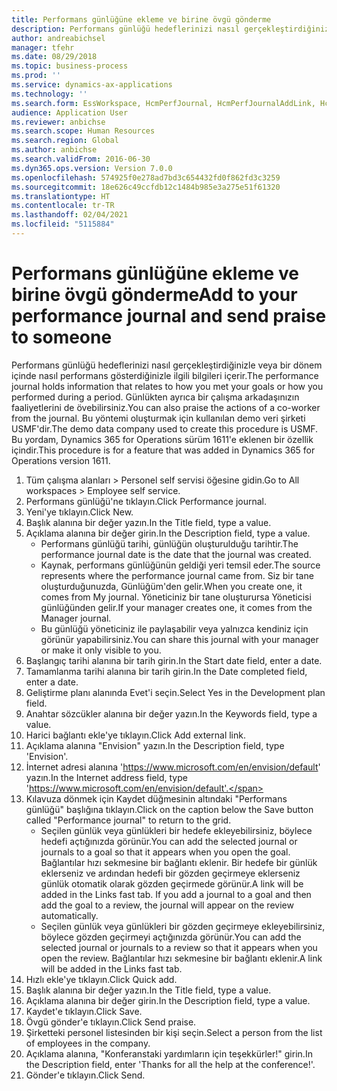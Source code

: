 ```yaml
---
title: Performans günlüğüne ekleme ve birine övgü gönderme
description: Performans günlüğü hedeflerinizi nasıl gerçekleştirdiğinizle veya bir dönem içinde nasıl performans gösterdiğinizle ilgili bilgileri içerir.
author: andreabichsel
manager: tfehr
ms.date: 08/29/2018
ms.topic: business-process
ms.prod: ''
ms.service: dynamics-ax-applications
ms.technology: ''
ms.search.form: EssWorkspace, HcmPerfJournal, HcmPerfJournalAddLink, HcmPerfPraise, HcmWorkerLookUpByPerson, HcmPerfJournalAdd, HcmEmployeeDevelopmentWorkspace
audience: Application User
ms.reviewer: anbichse
ms.search.scope: Human Resources
ms.search.region: Global
ms.author: anbichse
ms.search.validFrom: 2016-06-30
ms.dyn365.ops.version: Version 7.0.0
ms.openlocfilehash: 574925f0e278ad7bd3c654432fd0f862fd3c3259
ms.sourcegitcommit: 18e626c49ccfdb12c1484b985e3a275e51f61320
ms.translationtype: HT
ms.contentlocale: tr-TR
ms.lasthandoff: 02/04/2021
ms.locfileid: "5115884"
---
```

# <a name="add-to-your-performance-journal-and-send-praise-to-someone"></a><span data-ttu-id="7450f-103">Performans günlüğüne ekleme ve birine övgü gönderme</span><span class="sxs-lookup"><span data-stu-id="7450f-103">Add to your performance journal and send praise to someone</span></span>

<span data-ttu-id="7450f-104">Performans günlüğü hedeflerinizi nasıl gerçekleştirdiğinizle veya bir dönem içinde nasıl performans gösterdiğinizle ilgili bilgileri içerir.</span><span class="sxs-lookup"><span data-stu-id="7450f-104">The performance journal holds information that relates to how you met your goals or how you performed during a period.</span></span> <span data-ttu-id="7450f-105">Günlükten ayrıca bir çalışma arkadaşınızın faaliyetlerini de övebilirsiniz.</span><span class="sxs-lookup"><span data-stu-id="7450f-105">You can also praise the actions of a co-worker from the journal.</span></span> <span data-ttu-id="7450f-106">Bu yöntemi oluşturmak için kullanılan demo veri şirketi USMF'dir.</span><span class="sxs-lookup"><span data-stu-id="7450f-106">The demo data company used to create this procedure is USMF.</span></span> <span data-ttu-id="7450f-107">Bu yordam, Dynamics 365 for Operations sürüm 1611'e eklenen bir özellik içindir.</span><span class="sxs-lookup"><span data-stu-id="7450f-107">This procedure is for a feature that was added in Dynamics 365 for Operations version 1611.</span></span>

1. <span data-ttu-id="7450f-108">Tüm çalışma alanları > Personel self servisi öğesine gidin.</span><span class="sxs-lookup"><span data-stu-id="7450f-108">Go to All workspaces > Employee self service.</span></span>
2. <span data-ttu-id="7450f-109">Performans günlüğü'ne tıklayın.</span><span class="sxs-lookup"><span data-stu-id="7450f-109">Click Performance journal.</span></span>
3. <span data-ttu-id="7450f-110">Yeni'ye tıklayın.</span><span class="sxs-lookup"><span data-stu-id="7450f-110">Click New.</span></span>
4. <span data-ttu-id="7450f-111">Başlık alanına bir değer yazın.</span><span class="sxs-lookup"><span data-stu-id="7450f-111">In the Title field, type a value.</span></span>
5. <span data-ttu-id="7450f-112">Açıklama alanına bir değer girin.</span><span class="sxs-lookup"><span data-stu-id="7450f-112">In the Description field, type a value.</span></span>
    * <span data-ttu-id="7450f-113">Performans günlüğü tarihi, günlüğün oluşturulduğu tarihtir.</span><span class="sxs-lookup"><span data-stu-id="7450f-113">The performance journal date is the date that the journal was created.</span></span>  
    * <span data-ttu-id="7450f-114">Kaynak, performans günlüğünün geldiği yeri temsil eder.</span><span class="sxs-lookup"><span data-stu-id="7450f-114">The source represents where the performance journal came from.</span></span> <span data-ttu-id="7450f-115">Siz bir tane oluşturduğunuzda, Günlüğüm'den gelir.</span><span class="sxs-lookup"><span data-stu-id="7450f-115">When you create one, it comes from My journal.</span></span> <span data-ttu-id="7450f-116">Yöneticiniz bir tane oluşturursa Yöneticisi günlüğünden gelir.</span><span class="sxs-lookup"><span data-stu-id="7450f-116">If your manager creates one, it comes from the Manager journal.</span></span>  
    * <span data-ttu-id="7450f-117">Bu günlüğü yöneticiniz ile paylaşabilir veya yalnızca kendiniz için görünür yapabilirsiniz.</span><span class="sxs-lookup"><span data-stu-id="7450f-117">You can share this journal with your manager or make it only visible to you.</span></span>  
6. <span data-ttu-id="7450f-118">Başlangıç tarihi alanına bir tarih girin.</span><span class="sxs-lookup"><span data-stu-id="7450f-118">In the Start date field, enter a date.</span></span>
7. <span data-ttu-id="7450f-119">Tamamlanma tarihi alanına bir tarih girin.</span><span class="sxs-lookup"><span data-stu-id="7450f-119">In the Date completed field, enter a date.</span></span>
8. <span data-ttu-id="7450f-120">Geliştirme planı alanında Evet'i seçin.</span><span class="sxs-lookup"><span data-stu-id="7450f-120">Select Yes in the Development plan field.</span></span>
9. <span data-ttu-id="7450f-121">Anahtar sözcükler alanına bir değer yazın.</span><span class="sxs-lookup"><span data-stu-id="7450f-121">In the Keywords field, type a value.</span></span>
10. <span data-ttu-id="7450f-122">Harici bağlantı ekle'ye tıklayın.</span><span class="sxs-lookup"><span data-stu-id="7450f-122">Click Add external link.</span></span>
11. <span data-ttu-id="7450f-123">Açıklama alanına "Envision" yazın.</span><span class="sxs-lookup"><span data-stu-id="7450f-123">In the Description field, type 'Envision'.</span></span>
12. <span data-ttu-id="7450f-124">İnternet adresi alanına 'https://www.microsoft.com/en/envision/default' yazın.</span><span class="sxs-lookup"><span data-stu-id="7450f-124">In the Internet address field, type 'https://www.microsoft.com/en/envision/default'.</span></span>
13. <span data-ttu-id="7450f-125">Kılavuza dönmek için Kaydet düğmesinin altındaki "Performans günlüğü" başlığına tıklayın.</span><span class="sxs-lookup"><span data-stu-id="7450f-125">Click on the caption below the Save button called "Performance journal" to return to the grid.</span></span>
    * <span data-ttu-id="7450f-126">Seçilen günlük veya günlükleri bir hedefe ekleyebilirsiniz, böylece hedefi açtığınızda görünür.</span><span class="sxs-lookup"><span data-stu-id="7450f-126">You can add the selected journal or journals to a goal so that it appears when you open the goal.</span></span> <span data-ttu-id="7450f-127">Bağlantılar hızı sekmesine bir bağlantı eklenir.    Bir hedefe bir günlük eklerseniz ve ardından hedefi bir gözden geçirmeye eklerseniz günlük otomatik olarak gözden geçirmede görünür.</span><span class="sxs-lookup"><span data-stu-id="7450f-127">A link will be added in the Links fast tab.    If you add a journal to a goal and then add the goal to a review, the journal will appear on the review automatically.</span></span>  
    * <span data-ttu-id="7450f-128">Seçilen günlük veya günlükleri bir gözden geçirmeye ekleyebilirsiniz, böylece gözden geçirmeyi açtığınızda görünür.</span><span class="sxs-lookup"><span data-stu-id="7450f-128">You can add the selected journal or journals to a review so that it appears when you open the review.</span></span>    <span data-ttu-id="7450f-129">Bağlantılar hızı sekmesine bir bağlantı eklenir.</span><span class="sxs-lookup"><span data-stu-id="7450f-129">A link will be added in the Links fast tab.</span></span>  
14. <span data-ttu-id="7450f-130">Hızlı ekle'ye tıklayın.</span><span class="sxs-lookup"><span data-stu-id="7450f-130">Click Quick add.</span></span>
15. <span data-ttu-id="7450f-131">Başlık alanına bir değer yazın.</span><span class="sxs-lookup"><span data-stu-id="7450f-131">In the Title field, type a value.</span></span>
16. <span data-ttu-id="7450f-132">Açıklama alanına bir değer girin.</span><span class="sxs-lookup"><span data-stu-id="7450f-132">In the Description field, type a value.</span></span>
17. <span data-ttu-id="7450f-133">Kaydet'e tıklayın.</span><span class="sxs-lookup"><span data-stu-id="7450f-133">Click Save.</span></span>
18. <span data-ttu-id="7450f-134">Övgü gönder'e tıklayın.</span><span class="sxs-lookup"><span data-stu-id="7450f-134">Click Send praise.</span></span>
19. <span data-ttu-id="7450f-135">Şirketteki personel listesinden bir kişi seçin.</span><span class="sxs-lookup"><span data-stu-id="7450f-135">Select a person from the list of employees in the company.</span></span>
20. <span data-ttu-id="7450f-136">Açıklama alanına, "Konferanstaki yardımların için teşekkürler!" girin.</span><span class="sxs-lookup"><span data-stu-id="7450f-136">In the Description field, enter 'Thanks for all the help at the conference!'.</span></span>
21. <span data-ttu-id="7450f-137">Gönder'e tıklayın.</span><span class="sxs-lookup"><span data-stu-id="7450f-137">Click Send.</span></span>

